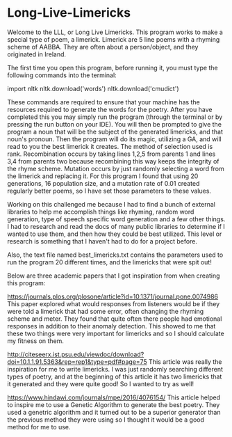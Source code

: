 # Long-Live-Limericks

Welcome to the LLL, or Long Live Limericks. This program works to make a special type of poem, a limerick. Limerick are 5 line poems with a 
rhyming scheme of AABBA. They are often about a person/object, and they originated in Ireland.

The first time you open this program, before running it, you must type the following commands into the terminal:

import nltk
nltk.download('words')
nltk.download('cmudict')

These commands are required to ensure that your machine has the resources required to generate the words for the poetry. After you have completed this
you may simply run the program (through the terminal or by pressing the run button on your IDE). You will then be prompted to give the program a 
noun that will be the subject of the generated limericks, and that noun's pronoun. Then the program will do its magic, utilizing a GA, and will
read to you the best limerick it creates. The method of selection used is rank. Recombination occurs by taking lines 1,2,5 from parents 1 and lines 3,4 from parents two because recombining this way keeps the integrity of the rhyme scheme. Mutation occurs by just randomly selecting a word from the limerick and replacing it. For this program I found that using 20 generations, 16 population size, and a mutation rate of 0.01 created regularly better poems, so I have set those parameters to these values.

Working on this challenged me because I had to find a bunch of external libraries to help me accomplish things like rhyming, random word generation, type of speech specific word generation and a few other things. I had to research and read the docs of many public libraries to determine if I wanted to use them, and then how they could be best utilized. This level or research is something that I haven't had to do for a project before.

Also, the text file named best_limericks.txt contains the parameters used to run the program 20 different times, and the limericks that were spit out!

Below are three academic papers that I got inspiration from when creating this program:

https://journals.plos.org/plosone/article?id=10.1371/journal.pone.0074986
This paper explored what would responses from listeners would be if they were told a limerick that had some error, often changing the rhyming scheme and meter. They found that quite often there people had emotional responses in addition to their anomaly detection. This showed to me that these two things were very important for limericks and so I should calculate my fitness on them.

http://citeseerx.ist.psu.edu/viewdoc/download?doi=10.1.1.91.5363&rep=rep1&type=pdf#page=75
This article was really the inspiration for me to write limericks. I was just randomly searching different types of poetry, and at the beginning of this article it has two limericks that it generated and they were quite good! So I wanted to try as well!

https://www.hindawi.com/journals/mpe/2016/4076154/
This article helped to inspire me to use a Genetic Algorithm to generate the best poetry. They used a genetric algorithm and it turned out to be a superior generator than the previous method they were using so I thought it would be a good method for me to use.


